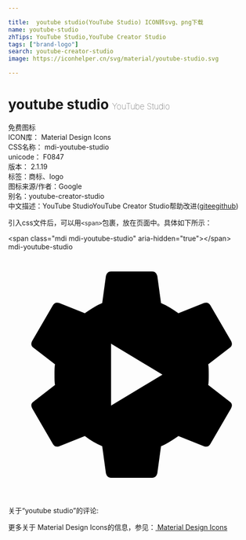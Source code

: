 ```yaml
---

title:  youtube studio(YouTube Studio) ICON转svg、png下载
name: youtube-studio
zhTips: YouTube Studio,YouTube Creator Studio
tags: ["brand-logo"]
search: youtube-creator-studio
image: https://iconhelper.cn/svg/material/youtube-studio.svg

---
```


# youtube studio  <small style="font-size: 60%;font-weight: 100">YouTube Studio</small>


<div class="detail-page">
<p>
<span><span class="badge-success badge">免费图标</span> </span>
<br/>
<span>
ICON库：
<span class="badge-secondary badge">Material Design Icons</span> 
</span>
<br/>
<span>
CSS名称：
<span class="badge-secondary badge">mdi-youtube-studio</span> 
</span>
<br/>
<span>
unicode：
<span class="badge-secondary badge">F0847</span> 
<copy-btn content='F0847' btn-title=""></copy-btn>
<copy-btn :content='String.fromCodePoint(parseInt("F0847", 16))' btn-title="复制U"></copy-btn>
</span>
<br/>
<span>
版本：
<span class="badge-secondary badge">2.1.19</span> 
</span><br/><span>标签：<span class="badge-light badge"><router-link to="/tags/brand-logo.html">商标、logo</router-link></span></span>
<br/>
<span>图标来源/作者：<span class="badge-light badge">Google</span></span> 
<br/>
<span>别名：<span class="badge-light badge">youtube-creator-studio</span></span><br/><span class="zh-detail">中文描述：<span class="badge-primary badge">YouTube Studio</span><span class="badge-primary badge">YouTube Creator Studio</span><span class="help-link"><span>帮助改进</span>(<a href="https://gitee.com/liuwave/icon-helper/edit/master/json/material/youtube-studio.json" target="_blank" rel="noopener noreferrer">gitee</a><a href="https://github.com/liuwave/icon-helper/edit/master/json/material/youtube-studio.json" target="_blank" rel="noopener noreferrer">github</a></span>)</span><br/>
</p>
</div>
<div class="alert alert-dark">
  <i class="mdi mdi-youtube-studio mdi-48px"></i>
  <i class="mdi mdi-youtube-studio mdi-36px"></i>
  <i class="mdi mdi-youtube-studio mdi-24px"></i>
  <i class="mdi mdi-youtube-studio mdi-18px"></i>
</div>
<div>
  <p>引入css文件后，可以用<code>&lt;span&gt;</code>包裹，放在页面中。具体如下所示：    
  </p>
  <div class="alert alert-primary" style="font-size: 14px">
    &lt;span class="mdi mdi-youtube-studio" aria-hidden="true"&gt;&lt;/span&gt;
    <copy-btn content='<span class="mdi mdi-youtube-studio" aria-hidden="true"></span>'></copy-btn>
  </div>
  <div class="alert alert-secondary">
    <i class="mdi mdi-youtube-studio"
    style="font-size: 24px"
    aria-hidden="true"></i> mdi-youtube-studio
    <copy-btn content="mdi-youtube-studio" btn-title="复制图标名称"></copy-btn>
  </div>
</div>
<div id="svg" class="svg-wrap">
<svg xmlns="http://www.w3.org/2000/svg" viewBox="0 0 24 24"><path d="M10,15L15,12L10,9V15M19.45,13L21.56,14.63C21.78,14.78 21.81,15 21.66,15.28L19.64,18.75C19.5,18.97 19.31,19.03 19.03,18.94L16.55,17.95C15.89,18.42 15.33,18.75 14.86,18.94L14.5,21.56C14.42,21.84 14.27,22 14,22H10C9.73,22 9.58,21.84 9.5,21.56L9.14,18.94C8.55,18.69 8,18.36 7.45,17.95L4.97,18.94C4.69,19.03 4.5,18.97 4.36,18.75L2.34,15.28C2.19,15 2.22,14.78 2.44,14.63L4.55,13C4.5,12.77 4.5,12.44 4.5,12C4.5,11.56 4.5,11.23 4.55,11L2.44,9.38C2.22,9.22 2.19,9 2.34,8.72L4.36,5.25C4.5,5.03 4.69,4.97 4.97,5.06L7.45,6.05C8.11,5.58 8.67,5.25 9.14,5.06L9.5,2.44C9.58,2.16 9.73,2 10,2H14C14.27,2 14.42,2.16 14.5,2.44L14.86,5.06C15.45,5.31 16,5.64 16.55,6.05L19.03,5.06C19.31,4.97 19.5,5.03 19.64,5.25L21.66,8.72C21.81,9 21.78,9.22 21.56,9.38L19.45,11C19.5,11.23 19.5,11.56 19.5,12C19.5,12.44 19.5,12.77 19.45,13Z" /></svg>
</div>
<detail full-name='mdi-youtube-studio'></detail>
<div>
<p>关于“youtube studio”的评论:</p>
</div>
<Vssue title="关于“youtube studio”的评论" ></Vssue>    
<div><p>更多关于 Material Design Icons的信息，参见：<a target="_blank" href="https://iconhelper.cn/material.html"> Material Design Icons</a>
</p></div>
